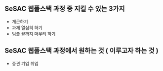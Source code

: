 ## SeSAC 웹풀스택 과정 중 지킬 수 있는 3가지
- 개근하기
- 과제 열심히 하기
- 팀플 끝까지 마무리 하기

## SeSAC 웹풀스택 과정에서 원하는 것 ( 이루고자 하는 것 )
- 중견 기업 취업
